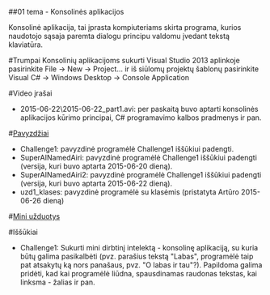 ﻿##01 tema - Konsolinės aplikacijos

Konsolinė aplikacija, tai įprasta kompiuteriams skirta programa, kurios naudotojo sąsaja paremta dialogu principu valdomu įvedant tekstą klaviatūra.

#Trumpai
Konsolinių aplikacijoms sukurti Visual Studio 2013 aplinkoje pasirinkite File -> New -> Project... ir iš siūlomų projektų šablonų pasirinkite Visual C# -> Windows Desktop -> Console Application

#Video įrašai
- 2015-06-22\2015-06-22_part1.avi: per paskaitą buvo aptarti konsolinės aplikacijos kūrimo principai, C# programavimo kalbos pradmenys ir pan.

#[Pavyzdžiai](https://github.com/niku-live/jpvs2015/tree/master/01%20tema%20-%20Desktop%20-%20Console%20Applications/Examples)
- Challenge1: pavyzdinė programėlė Challenge1 iššūkiui padengti.
- SuperAINamedAiri: pavyzdinė programėlė Challenge1 iššūkiui padengti (versija, kuri buvo aptarta 2015-06-20 dieną).
- SuperAINamedAiri2: pavyzdinė programėlė Challenge1 iššūkiui padengti (versija, kuri buvo aptarta 2015-06-22 dieną).
- uzd1_klases: pavyzdinė programėlė su klasėmis (pristatyta Artūro 2015-06-26 dieną)

#[Mini užduotys](https://github.com/niku-live/jpvs2015/tree/master/01%20tema%20-%20Desktop%20-%20Console%20Applications/Mini%20Problems)

#Iššūkiai
- Challenge1: Sukurti mini dirbtinį intelektą - konsolinę aplikaciją, su kuria būtų galima pasikalbėti (pvz. parašius tekstą "Labas", programėlė taip pat atsakytų ką nors panašaus, pvz. "O labas ir tau"?). Papildoma galima pridėti, kad kai programėlė liūdna, spausdinamas raudonas tekstas, kai linksma - žalias ir pan.

